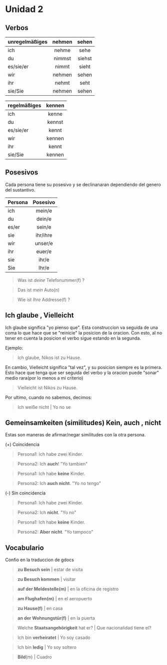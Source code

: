 # Unidad 2

## Verbos


| unregelmäßiges | nehmen | sehen    | 
| ---------------|:------:|:--------:|
| ich            | nehme  | sehe     |
| du             | nimmst | siehst   |
| es/sie/er      | nimmt  | sieht    |
| wir            | nehmen | sehen    |
| ihr            | nehmt  | seht     |
| sie/Sie        | nehmen | sehen    |



| regelmäßiges   | kennen | 
| ---------------|:------:|
| ich            | kenne  |
| du             | kennst |
| es/sie/er      | kennt  |
| wir            | kennen |
| ihr            | kennt  |
| sie/Sie        | kennen | 


## Posesivos
Cada persona tiene su posesivo y se declinanaran dependiendo del genero 
del sustantivo. 

| Persona        | Posesivo | 
| ---------------|:--------:|
| ich            | mein/e   |
| du             | dein/e   |
| es/er          | sein/e   |
| sie            | ihr/ihre |
| wir            | unser/e  |
| ihr            | euer/e   |
| sie            | ihr/e    |
| Sie            | Ihr/e    |

> Was ist *deine* Telefonummer(f) ? 

> Das ist *mein* Auto(n)

> Wie ist *Ihre* Addresse(f) ? 

## Ich glaube , Vielleicht

Ich glaube significa "yo pienso que". Esta construccion va seguida de una coma lo que hace que se "reinicie" la posicion de la oracion. Con esto, al no tener en cuenta la posicion el verbo sigue estando en la segunda. 

Ejemplo: 
> Ich glaube, Nikos ist zu Hause. 

En cambio, Vielleicht significa "tal vez", y su posicion siempre es la primera.
Esto hace que tenga que ser seguida del verbo y la oracion puede "sonar" medio rara(por lo menos a mi criterio)

> Vielleicht ist Nikos zu Hause.

Por ultimo, cuando no sabemos, decimos:

> Ich weiße nicht | Yo no se

## Gemeinsamkeiten (similitudes) Kein, auch , nicht
Estas son maneras de afirmar/negar similitudes con la otra persona. 

(+) Coincidencia
> Persona1: Ich habe zwei Kinder.

> Persona2: Ich **auch**! "Yo tambien"

> Persona1: Ich habe **keine** Kinder.

> Persona2: Ich **auch nicht**. "Yo no tengo"

(-) Sin coincidencia

> Persona1: Ich habe zwei Kinder.

> Persona2: Ich **nicht**. "Yo no"

> Persona1: Ich habe **keine** Kinder.

> Persona2: **Aber nicht**. "Yo tampoco"


## Vocabulario
Confio en la traduccion de gdocs

> **zu Besuch sein** | estar de visita 

> **zu Besuch kommen** | visitar 

> **auf der Meldestelle(m)** | en la oficina de registro

> **am Flughafen(m)** | en el aeropuerto

> **zu Hause(f)** | en casa 

> **an der Wohnungstür(f)** | en la puerta

> Welche **Staatsangehörigkeit** hat er? | Que nacionalidad tiene el? 

> Ich bin **verheiratet** | Yo soy casado

> Ich bin **ledig** | Yo soy soltero

> **Bild**(m) | Cuadro
